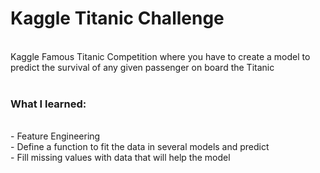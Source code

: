 <h1> Kaggle Titanic Challenge </h1></br>
Kaggle Famous Titanic Competition where you have to create a model to predict the survival of any given passenger on board the Titanic </br></br>

<h3> What I learned: </h3></br>
- Feature Engineering </br>
- Define a function to fit the data in several models and predict </br>
- Fill missing values with data that will help the model

